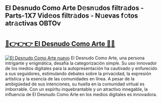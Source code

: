 ## El Desnudo Como Arte D𝚎sn𝚞dos filtr𝚊dos - Parts-1X7 Vid𝚎os filtr𝚊dos - N𝚞evas f𝚘tos atr𝚊ctivas OBTOv

# <h2><a href="http://mba835b.tromn.icu/?c=El+Desnudo+Como+Arte">🔗👉👉👉 El Desnudo Como Arte 🔗🔗</a></h2>

[![El Desnudo Como Arte nuevo](https://i.imgur.com/pEAQMta.gif)](http://mba835b.tromn.icu/?c=El+Desnudo+Como+Arte)
El Desnudo Como Arte, una persona intrigante y enigmática, desafía la categorización simple. Su uso innovador de los medios digitales para la autopresentación ha cautivado y enfurecido a sus seguidores, estimulando debates sobre la privacidad, la expresión artística y la esencia de las comunidades en línea. A pesar de la ambigüedad de sus intenciones, su huella en la comunidad virtual es imborrable. Con un espíritu inquebrantable y un atractivo innegable, la influencia de El Desnudo Como Arte en los medios digitales es innovadora.
